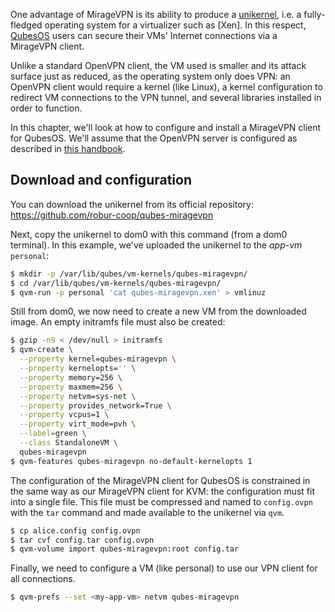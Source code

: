 One advantage of MirageVPN is its ability to produce a [unikernel][mirageos],
i.e. a fully-fledged operating system for a virtualizer such as [Xen]. In this
respect, [QubesOS][qubesos] users can secure their VMs' Internet connections via
a MirageVPN client.

Unlike a standard OpenVPN client, the VM used is smaller and its attack surface
just as reduced, as the operating system only does VPN: an OpenVPN client would
require a kernel (like Linux), a kernel configuration to redirect VM connections
to the VPN tunnel, and several libraries installed in order to function.

In this chapter, we'll look at how to configure and install a MirageVPN client
for QubesOS. We'll assume that the OpenVPN server is configured as described in
[this handbook](./simple_openvpn_server.md).

## Download and configuration

You can download the unikernel from its official repository:
https://github.com/robur-coop/qubes-miragevpn

Next, copy the unikernel to dom0 with this command (from a dom0 terminal). In
this example, we've uploaded the unikernel to the _app-vm_ `personal`:
```sh
$ mkdir -p /var/lib/qubes/vm-kernels/qubes-miragevpn/
$ cd /var/lib/qubes/vm-kernels/qubes-miragevpn/
$ qvm-run -p personal 'cat qubes-miragevpn.xen' > vmlinuz
```

Still from dom0, we now need to create a new VM from the downloaded image. An
empty initramfs file must also be created:
```sh
$ gzip -n9 < /dev/null > initramfs
$ qvm-create \
  --property kernel=qubes-miragevpn \
  --property kernelopts='' \
  --property memory=256 \
  --property maxmem=256 \
  --property netvm=sys-net \
  --property provides_network=True \
  --property vcpus=1 \
  --property virt_mode=pvh \
  --label=green \
  --class StandaloneVM \
  qubes-miragevpn
$ qvm-features qubes-miragevpn no-default-kernelopts 1
```

The configuration of the MirageVPN client for QubesOS is constrained in the same
way as our MirageVPN client for KVM: the configuration must fit into a single
file. This file must be compressed and named to `config.ovpn` with the `tar`
command and made available to the unikernel via `qvm`.
```sh
$ cp alice.config config.ovpn
$ tar cvf config.tar config.ovpn
$ qvm-volume import qubes-miragevpn:root config.tar
```

Finally, we need to configure a VM (like personal) to use our VPN client for all
connections.
```sh
$ qvm-prefs --set <my-app-vm> netvm qubes-miragevpn
```

[mirageos]: https://mirage.io/
[qubesos]: https://www.qubes-os.org/
